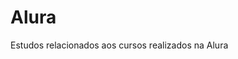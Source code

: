 # Alura                 
Estudos relacionados aos cursos realizados na Alura         
   
 



























